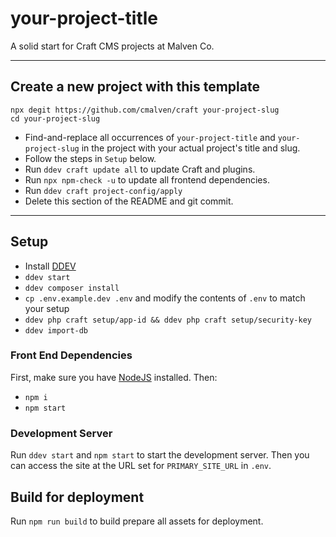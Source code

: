 # your-project-title

A solid start for Craft CMS projects at Malven Co.

---

## Create a new project with this template

```shell
npx degit https://github.com/cmalven/craft your-project-slug
cd your-project-slug
```

- Find-and-replace all occurrences of `your-project-title` and `your-project-slug` in the project with your actual project's title and slug.
- Follow the steps in `Setup` below.
- Run `ddev craft update all` to update Craft and plugins.
- Run `npx npm-check -u` to update all frontend dependencies.
- Run `ddev craft project-config/apply`
- Delete this section of the README and git commit.

---

## Setup
- Install [DDEV](https://ddev.com/get-started/)
- `ddev start`
- `ddev composer install`
- `cp .env.example.dev .env` and modify the contents of `.env` to match your setup
- `ddev php craft setup/app-id && ddev php craft setup/security-key`
- `ddev import-db`

### Front End Dependencies

First, make sure you have [NodeJS](http://nodejs.org) installed. Then:

* `npm i`
* `npm start`

### Development Server

Run `ddev start` and `npm start` to start the development server. Then you can access the site at the URL set for `PRIMARY_SITE_URL` in `.env`.

## Build for deployment

Run `npm run build` to build prepare all assets for deployment.
